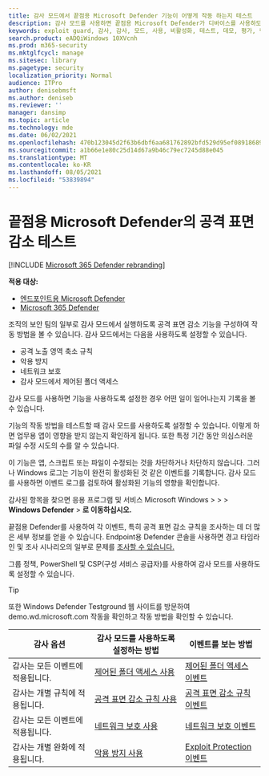 ```yaml
---
title: 감사 모드에서 끝점용 Microsoft Defender 기능이 어떻게 작동 하는지 테스트
description: 감사 모드를 사용하면 끝점용 Microsoft Defender가 디바이스를 사용하도록 설정한 경우 어떻게 보호하는지 볼 수 있습니다.
keywords: exploit guard, 감사, 감사, 모드, 사용, 비활성화, 테스트, 데모, 평가, 랩
search.product: eADQiWindows 10XVcnh
ms.prod: m365-security
ms.mktglfcycl: manage
ms.sitesec: library
ms.pagetype: security
localization_priority: Normal
audience: ITPro
author: denisebmsft
ms.author: deniseb
ms.reviewer: ''
manager: dansimp
ms.topic: article
ms.technology: mde
ms.date: 06/02/2021
ms.openlocfilehash: 470b123045d2f63b6dbf6aa681762892bfd529d95ef08918689f7429f4fbcdd6
ms.sourcegitcommit: a1b66e1e80c25d14d67a9b46c79ec7245d88e045
ms.translationtype: MT
ms.contentlocale: ko-KR
ms.lasthandoff: 08/05/2021
ms.locfileid: "53839894"
---
```

# <a name="test-attack-surface-reduction-in-microsoft-defender-for-endpoint"></a>끝점용 Microsoft Defender의 공격 표면 감소 테스트

[!INCLUDE [Microsoft 365 Defender rebranding](../../includes/microsoft-defender.md)]

**적용 대상:**

- [엔드포인트용 Microsoft Defender](https://go.microsoft.com/fwlink/?linkid=2154037)
- [Microsoft 365 Defender](https://go.microsoft.com/fwlink/?linkid=2118804)

조직의 보안 팀의 일부로 감사 모드에서 실행하도록 공격 표면 감소 기능을 구성하여 작동 방법을 볼 수 있습니다. 감사 모드에서는 다음을 사용하도록 설정할 수 있습니다.

- 공격 노출 영역 축소 규칙
- 악용 방지
- 네트워크 보호
- 감사 모드에서 제어된 폴더 액세스

감사 모드를 사용하면 기능을 사용하도록  설정한 경우 어떤 일이 일어나는지 기록을 볼 수 있습니다.

기능의 작동 방법을 테스트할 때 감사 모드를 사용하도록 설정할 수 있습니다. 이렇게 하면 업무용 앱이 영향을 받지 않는지 확인하게 됩니다. 또한 특정 기간 동안 의심스러운 파일 수정 시도의 수를 알 수 있습니다.

이 기능은 앱, 스크립트 또는 파일이 수정되는 것을 차단하거나 차단하지 않습니다. 그러나 Windows 로그는 기능이 완전히 활성화된 것 같은 이벤트를 기록합니다. 감사 모드를 사용하면 이벤트 로그를 검토하여 활성화된 기능의 영향을 확인합니다.

감사된 항목을 찾으면 응용 프로그램 및 서비스 Microsoft Windows  >    >    >  **Windows Defender**  >  **로 이동하십시오.**

끝점용 Defender를 사용하여 각 이벤트, 특히 공격 표면 감소 규칙을 조사하는 데 더 많은 세부 정보를 얻을 수 있습니다. Endpoint용 Defender 콘솔을 사용하면 경고 타임라인 및 조사 시나리오의 일부로 문제를 [조사할 수 있습니다.](investigate-alerts.md)

그룹 정책, PowerShell 및 CSP(구성 서비스 공급자)를 사용하여 감사 모드를 사용하도록 설정할 수 있습니다.

> [!TIP]
> 또한 Windows Defender Testground 웹 사이트를 방문하여 [](https://demo.wd.microsoft.com?ocid=cx-wddocs-testground) demo.wd.microsoft.com 작동을 확인하고 작동 방법을 확인할 수 있습니다.

| 감사 옵션 | 감사 모드를 사용하도록 설정하는 방법 | 이벤트를 보는 방법 |
|---------|---------|---------|
| 감사는 모든 이벤트에 적용됩니다. | [제어된 폴더 액세스 사용](enable-controlled-folders.md) | [제어된 폴더 액세스 이벤트](evaluate-controlled-folder-access.md#review-controlled-folder-access-events-in-windows-event-viewer)
| 감사는 개별 규칙에 적용됩니다. | [공격 표면 감소 규칙 사용](enable-attack-surface-reduction.md) | [공격 표면 감소 규칙 이벤트](evaluate-attack-surface-reduction.md#review-attack-surface-reduction-events-in-windows-event-viewer)
| 감사는 모든 이벤트에 적용됩니다. | [네트워크 보호 사용](enable-network-protection.md) | [네트워크 보호 이벤트](evaluate-network-protection.md#review-network-protection-events-in-windows-event-viewer)
| 감사는 개별 완화에 적용됩니다. | [악용 방지 사용](enable-exploit-protection.md) | [Exploit Protection 이벤트](exploit-protection.md#review-exploit-protection-events-in-windows-event-viewer)
